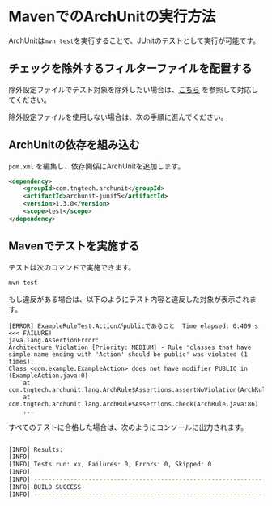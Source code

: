 # MavenでのArchUnitの実行方法

ArchUnitは`mvn test`を実行することで、JUnitのテストとして実行が可能です。

## チェックを除外するフィルターファイルを配置する

除外設定ファイルでテスト対象を除外したい場合は、[こちら](Ops-Rule.md#%E9%99%A4%E5%A4%96%E8%A8%AD%E5%AE%9A%E3%83%95%E3%82%A1%E3%82%A4%E3%83%AB%E3%81%AB%E8%A8%98%E8%BC%89%E3%81%97%E3%81%99%E3%81%B9%E3%81%A6%E3%81%AE%E3%82%A2%E3%83%BC%E3%82%AD%E3%83%86%E3%82%AF%E3%83%81%E3%83%A3%E3%83%86%E3%82%B9%E3%83%88%E3%81%8B%E3%82%89%E9%99%A4%E5%A4%96%E3%81%99%E3%82%8B) を参照して対応してください。

除外設定ファイルを使用しない場合は、次の手順に進んでください。

## ArchUnitの依存を組み込む

`pom.xml` を編集し、依存関係にArchUnitを追加します。

```xml
<dependency>
    <groupId>com.tngtech.archunit</groupId>
    <artifactId>archunit-junit5</artifactId>
    <version>1.3.0</version>
    <scope>test</scope>
</dependency>
```

## Mavenでテストを実施する

テストは次のコマンドで実施できます。

```sh
mvn test
```

もし違反がある場合は、以下のようにテスト内容と違反した対象が表示されます。

```
[ERROR] ExampleRuleTest.Actionがpublicであること  Time elapsed: 0.409 s  <<< FAILURE!
java.lang.AssertionError: 
Architecture Violation [Priority: MEDIUM] - Rule 'classes that have simple name ending with 'Action' should be public' was violated (1 times):
Class <com.example.ExampleAction> does not have modifier PUBLIC in (ExampleAction.java:0)
	at com.tngtech.archunit.lang.ArchRule$Assertions.assertNoViolation(ArchRule.java:94)
	at com.tngtech.archunit.lang.ArchRule$Assertions.check(ArchRule.java:86)
	...
```

すべてのテストに合格した場合は、次のようにコンソールに出力されます。

```sh

[INFO] Results:
[INFO]
[INFO] Tests run: xx, Failures: 0, Errors: 0, Skipped: 0
[INFO]
[INFO] ------------------------------------------------------------------------
[INFO] BUILD SUCCESS
[INFO] ------------------------------------------------------------------------
```
